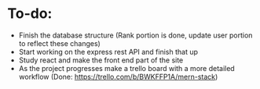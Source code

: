 # To-do:

- Finish the database structure (Rank portion is done, update user portion to reflect these changes)
- Start working on the express rest API and finish that up
- Study react and make the front end part of the site
- As the project progresses make a trello board with a more detailed workflow (Done: https://trello.com/b/BWKFFP1A/mern-stack)
